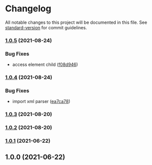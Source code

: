 # Changelog

All notable changes to this project will be documented in this file. See [standard-version](https://github.com/conventional-changelog/standard-version) for commit guidelines.

### [1.0.5](https://github.com/NoA-Ignite-dk/nemid/compare/v1.0.4...v1.0.5) (2021-08-24)


### Bug Fixes

* access element child ([f08d946](https://github.com/NoA-Ignite-dk/nemid/commit/f08d946d96c0b604ce3aa524eee7e26eb486a2f9))

### [1.0.4](https://github.com/NoA-Ignite-dk/nemid/compare/v1.0.3...v1.0.4) (2021-08-24)


### Bug Fixes

* import xml parser ([ea7ca78](https://github.com/NoA-Ignite-dk/nemid/commit/ea7ca783a6901c702ac5b1de83aca718f949e1f2))

### [1.0.3](https://github.com/NoA-Ignite-dk/nemid/compare/v1.0.2...v1.0.3) (2021-08-20)

### [1.0.2](https://github.com/NoA-Ignite-dk/nemid/compare/v1.0.1...v1.0.2) (2021-08-20)

### [1.0.1](https://github.com/NoA-Ignite-dk/nemid/compare/v1.0.0...v1.0.1) (2021-06-22)

## 1.0.0 (2021-06-22)
